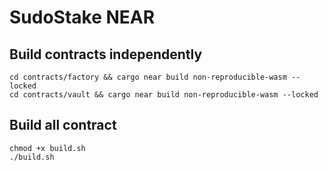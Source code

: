 # SudoStake NEAR

## Build contracts independently
```
cd contracts/factory && cargo near build non-reproducible-wasm --locked
cd contracts/vault && cargo near build non-reproducible-wasm --locked
```

## Build all contract
```
chmod +x build.sh
./build.sh
```
